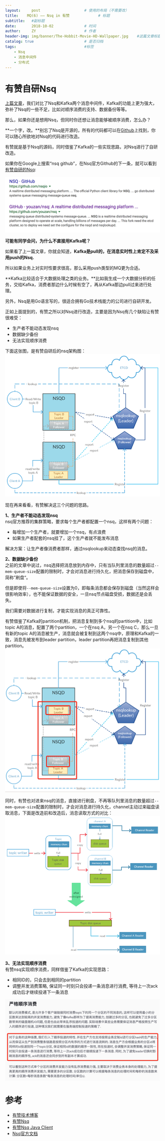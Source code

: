 ```yaml
---
layout:     post                    # 使用的布局（不需要改）
title:    MQ(6) —— Nsq in 有赞             # 标题 
subtitle:   #副标题
date:       2018-10-02              # 时间
author:     ZY                      # 作者
header-img: img/banner/The-Hobbit-Movie-HD-Wallpaper.jpg    #这篇文章标题背景图片
catalog: true                       # 是否归档
tags:                               #标签
    - Nsq
    - 消息中间件
    - 分布式
---
```


# 有赞自研Nsq

[上篇文章](http://bridgeforyou.cn/2018/10/02/Nsq-5-Nsq-vs-Kafka/)，我们对比了Nsq和Kafka两个消息中间件，Kafka的功能上更为强大，弥补了Nsq的一些不足，比如对顺序消费的支持、数据备份等等。  

那么，如果你还是想用Nsq，但同时你还想让消息能够被顺序消费，怎么办？  

**一个字，改。**别忘了Nsq是开源的，所有的代码都可以在[Github](https://github.com/nsqio/nsq)上找到，你可以随心所欲地对Nsq的代码进行改造。  

有赞就是基于Nsq的源码，同时借鉴了Kafka的一些实现思路，对Nsq进行了自研改造。  

如果你在Google上搜索“nsq github”，在Nsq官方Github的下一条，就可以看到[有赞自研的Nsq](https://github.com/youzan/nsq):  

![](/img/post/2018-10-02-Nsq-1/nsq-github.png)  

**可能有同学会问，为什么不直接用Kafka呢？**  

如果看了上一篇文章，你就会知道，**Kafka是pull的，在消息实时性上肯定不及采用push的Nsq.**  

所以如果业务上对实时性要求很高，那么采用push类型的MQ更为合适。  

**Kafka比较适合于大数据处理之类的业务。**比如我生成一个大数据分析的任务，交给Kafka，消费者那边什么时候有空了，再从Kafka那边pull过来进行处理。  

另外，Nsq是用Go语言写的，很适合拥有Go技术栈能力的公司进行自研开发。  

正如上面提到的，有赞之所以对Nsq进行改造，主要是因为Nsq有几个缺陷让有赞很难受：  

- 生产者不能动态发现nsq
- 数据缺少备份
- 无法实现顺序消费

下面这张图，是有赞自研后的nsq架构图：  
![](/img/post/2018-10-02-Nsq-1/nsq-youzan.jpg)  

现在再来看看，有赞解决这三个问题的思路。  

**1、生产者不能动态发现nsq**  
nsq官方推荐的集群策略，要求每个生产者都配置一个nsq，这样有两个问题：  

- 每增加一个生产者，就要增加一个nsq，有点浪费
- 如果生产者配套的nsq挂了，这个生产者就不能发布消息

解决方案：让生产者像消费者那样，通过nsqlookup来动态查找nsq的消息。  

**2、数据缺少备份**  
之前的文章中说过，nsq选择把消息放到内存中，只有当队列里消息的数量超过`--mem-queue-size`配置的限制时，才会对消息进行持久化，把消息保存到磁盘中，简称”刷盘“。  

但是即使将`--mem-queue-size`设置为0，即每条消息都会保存到磁盘（当然这样会很影响效率），也不能保证数据的安全，一旦nsq节点磁盘受损，数据还是会丢失。  

我们需要对数据进行复制，才能实现消息的真正可靠性。  

有赞借鉴了Kafka的partition机制，把消息复制到多个nsq的partition中，比如topic A的消息，配置了两个partition，一个在nsq A，另一个在nsq C，那么一旦有新的topic A的消息被生产，消息就会被复制到这两个nsq中，原理和Kafka的一致，消息先被发布到leader partition，leader partition再把消息复制到其他partition。  
![](/img/post/2018-10-02-Nsq-1/nsq-youzan-partition.jpg)  

同时，有赞也对进来nsq的消息，直接进行刷盘，不再等队列里消息的数量超过`--mem-queue-size`配置的限制时，才会对消息进行持久化，channel主动过来磁盘读取消息，下面是改造前和改造后，消息读取方式的对比：  
![](/img/post/2018-10-02-Nsq-1/nsq-youzan-topic-read-change.jpg)  

**3、无法实现顺序消费**  
有赞nsq实现顺序消费，同样借鉴了Kafka的实现思路：  

- 相同ID的，只会去到相同的partition
- 调整并发消费策略, 保证同一时刻只会投递一条消息进行消费, 等待上一次ack成功后才继续投递下一条消息

![](/img/post/2018-10-02-Nsq-1/order-msg.jpg)  

# 参考

- [有赞技术博客](https://tech.youzan.com/tag/nsq/)
- [有赞Nsq](https://github.com/youzan/nsq)
- [有赞Nsq Java Client](https://github.com/youzan/nsqJavaSDK)
- [Nsq官方文档](https://nsq.io/)


